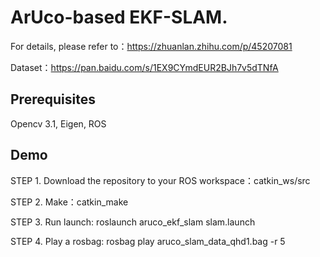 
# ArUco-based EKF-SLAM. 

For details, please refer to：https://zhuanlan.zhihu.com/p/45207081

Dataset：https://pan.baidu.com/s/1EX9CYmdEUR2BJh7v5dTNfA

## Prerequisites
Opencv 3.1, Eigen, ROS

## Demo

STEP 1. Download the repository to your ROS workspace：catkin_ws/src

STEP 2. Make：catkin_make

STEP 3. Run launch: roslaunch aruco_ekf_slam slam.launch

STEP 4. Play a rosbag: rosbag play aruco_slam_data_qhd1.bag -r 5

